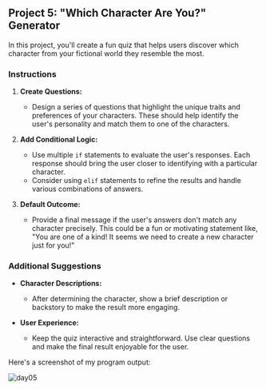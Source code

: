 ## Project 5: "Which Character Are You?" Generator

In this project, you'll create a fun quiz that helps users discover which character from your fictional world they resemble the most.

### Instructions

1. **Create Questions:**
   - Design a series of questions that highlight the unique traits and preferences of your characters. These should help identify the user's personality and match them to one of the characters.

2. **Add Conditional Logic:**
   - Use multiple `if` statements to evaluate the user's responses. Each response should bring the user closer to identifying with a particular character.
   - Consider using `elif` statements to refine the results and handle various combinations of answers.

3. **Default Outcome:**
   - Provide a final message if the user's answers don't match any character precisely. This could be a fun or motivating statement like, "You are one of a kind! It seems we need to create a new character just for you!"

### Additional Suggestions

- **Character Descriptions:**
  - After determining the character, show a brief description or backstory to make the result more engaging.

- **User Experience:**
  - Keep the quiz interactive and straightforward. Use clear questions and make the final result enjoyable for the user.


Here's a screenshot of my program output:

![day05](https://github.com/user-attachments/assets/57e97660-c13a-4b50-975e-3137f151914a)
